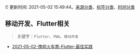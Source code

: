 :alarm_clock: 更新时间: 2021-05-02 15:49:44。[来源分类](../README.md)、[标签分类](../TAGS.md)、[时间分类](../TIMELINE.md)

## 移动开发、Flutter相关


> 关键字：`Flutter`、`PWA`、`移动开发`



- [2021-05-02-携程火车票-Flutter-最佳实践](https://toutiao.io/k/2p2dqp5) 
